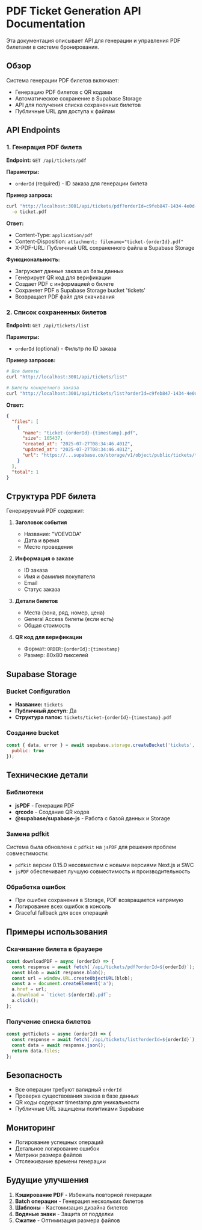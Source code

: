# PDF Ticket Generation API Documentation

Эта документация описывает API для генерации и управления PDF билетами в системе бронирования.

## Обзор

Система генерации PDF билетов включает:
- Генерацию PDF билетов с QR кодами
- Автоматическое сохранение в Supabase Storage
- API для получения списка сохраненных билетов
- Публичные URL для доступа к файлам

## API Endpoints

### 1. Генерация PDF билета

**Endpoint:** `GET /api/tickets/pdf`

**Параметры:**
- `orderId` (required) - ID заказа для генерации билета

**Пример запроса:**
```bash
curl "http://localhost:3001/api/tickets/pdf?orderId=c9feb847-1434-4e0d-9f37-b74aa4fa90fb" \
  -o ticket.pdf
```

**Ответ:**
- Content-Type: `application/pdf`
- Content-Disposition: `attachment; filename="ticket-{orderId}.pdf"`
- X-PDF-URL: Публичный URL сохраненного файла в Supabase Storage

**Функциональность:**
- Загружает данные заказа из базы данных
- Генерирует QR код для верификации
- Создает PDF с информацией о билете
- Сохраняет PDF в Supabase Storage bucket 'tickets'
- Возвращает PDF файл для скачивания

### 2. Список сохраненных билетов

**Endpoint:** `GET /api/tickets/list`

**Параметры:**
- `orderId` (optional) - Фильтр по ID заказа

**Пример запросов:**
```bash
# Все билеты
curl "http://localhost:3001/api/tickets/list"

# Билеты конкретного заказа
curl "http://localhost:3001/api/tickets/list?orderId=c9feb847-1434-4e0d-9f37-b74aa4fa90fb"
```

**Ответ:**
```json
{
  "files": [
    {
      "name": "ticket-{orderId}-{timestamp}.pdf",
      "size": 165437,
      "created_at": "2025-07-27T08:34:46.401Z",
      "updated_at": "2025-07-27T08:34:46.401Z",
      "url": "https://...supabase.co/storage/v1/object/public/tickets/tickets/..."
    }
  ],
  "total": 1
}
```

## Структура PDF билета

Генерируемый PDF содержит:

1. **Заголовок события**
   - Название: "VOEVODA"
   - Дата и время
   - Место проведения

2. **Информация о заказе**
   - ID заказа
   - Имя и фамилия покупателя
   - Email
   - Статус заказа

3. **Детали билетов**
   - Места (зона, ряд, номер, цена)
   - General Access билеты (если есть)
   - Общая стоимость

4. **QR код для верификации**
   - Формат: `ORDER:{orderId}:{timestamp}`
   - Размер: 80x80 пикселей

## Supabase Storage

### Bucket Configuration
- **Название:** `tickets`
- **Публичный доступ:** Да
- **Структура папок:** `tickets/ticket-{orderId}-{timestamp}.pdf`

### Создание bucket
```javascript
const { data, error } = await supabase.storage.createBucket('tickets', {
  public: true
});
```

## Технические детали

### Библиотеки
- **jsPDF** - Генерация PDF
- **qrcode** - Создание QR кодов
- **@supabase/supabase-js** - Работа с базой данных и Storage

### Замена pdfkit
Система была обновлена с `pdfkit` на `jsPDF` для решения проблем совместимости:
- `pdfkit` версии 0.15.0 несовместим с новыми версиями Next.js и SWC
- `jsPDF` обеспечивает лучшую совместимость и производительность

### Обработка ошибок
- При ошибке сохранения в Storage, PDF возвращается напрямую
- Логирование всех ошибок в консоль
- Graceful fallback для всех операций

## Примеры использования

### Скачивание билета в браузере
```javascript
const downloadPDF = async (orderId) => {
  const response = await fetch(`/api/tickets/pdf?orderId=${orderId}`);
  const blob = await response.blob();
  const url = window.URL.createObjectURL(blob);
  const a = document.createElement('a');
  a.href = url;
  a.download = `ticket-${orderId}.pdf`;
  a.click();
};
```

### Получение списка билетов
```javascript
const getTickets = async (orderId) => {
  const response = await fetch(`/api/tickets/list?orderId=${orderId}`);
  const data = await response.json();
  return data.files;
};
```

## Безопасность

- Все операции требуют валидный `orderId`
- Проверка существования заказа в базе данных
- QR коды содержат timestamp для уникальности
- Публичные URL защищены политиками Supabase

## Мониторинг

- Логирование успешных операций
- Детальное логирование ошибок
- Метрики размера файлов
- Отслеживание времени генерации

## Будущие улучшения

1. **Кэширование PDF** - Избежать повторной генерации
2. **Batch операции** - Генерация нескольких билетов
3. **Шаблоны** - Кастомизация дизайна билетов
4. **Водяные знаки** - Защита от подделки
5. **Сжатие** - Оптимизация размера файлов